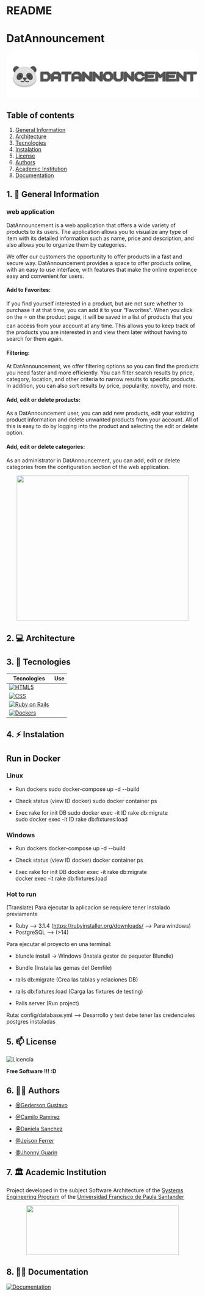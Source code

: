 # README

# DatAnnouncement

[![DatAnnouncement](https://raw.githubusercontent.com/JhonnyGCH/img/9b09e6adb1a6e47da9bd8c1891d44761b7770104/DatAnnouncement.png)]()

## Table of contents 
1. [General Information](#1--general-information)
2. [Architecture](#2--architecture)
3. [Tecnologies](#3--tecnologies)
4. [Instalation](#4-%EF%B8%8F-instalation)
5. [License](#5--license)
6. [Authors](#6-%EF%B8%8F-authors)
7. [Academic Institution](#7--academic-institution)
8. [Documentation](#8--documentation)

## 1. 🤔 General Information

### web application 

DatAnnouncement is a web application that offers a wide variety of products to its users. The application allows you to visualize any type of item with its detailed information such as name, price and description, and also allows you to organize them by categories.

We offer our customers the opportunity to offer products in a fast and secure way. DatAnnouncement provides a space to offer products online, with an easy to use interface, with features that make the online experience easy and convenient for users.

#### Add to Favorites:
If you find yourself interested in a product, but are not sure whether to purchase it at that time, you can add it to your "Favorites". When you click on the ⭐ on the product page, it will be saved in a list of products that you can access from your account at any time. This allows you to keep track of the products you are interested in and view them later without having to search for them again.

#### Filtering:
At DatAnnouncement, we offer filtering options so you can find the products you need faster and more efficiently. You can filter search results by price, category, location, and other criteria to narrow results to specific products. In addition, you can also sort results by price, popularity, novelty, and more.

#### Add, edit or delete products:
As a DatAnnouncement user, you can add new products, edit your existing product information and delete unwanted products from your account. All of this is easy to do by logging into the product and selecting the edit or delete option.

#### Add, edit or delete categories:
As an administrator in DatAnnouncement, you can add, edit or delete categories from the configuration section of the web application.

<div align="center">
   <img src="https://devloteq.com/wp-content/uploads/2020/07/tiendas-en-linea.png" width="450" height="380">
</div>


## 2. 💻 Architecture
  

## 3. 🔗 Tecnologies


| Tecnologies                                                                        | Use                                                                            |
|-------------------------------------------------------------------------------|----------------------------------------------------------------------------------------|
| [![HTML5](https://img.shields.io/badge/HTML5-orange)](https://azure.microsoft.com/es-es/products/devops)             |  |
| [![CSS](https://img.shields.io/badge/CSS-blue)](https://www.javascript.com/)                                     |  |
| [![Ruby on Rails](https://img.shields.io/badge/Ruby_On_Rails-red)](https://marketplace.visualstudio.com/vscode) |  |
| [![Dockers](https://img.shields.io/badge/Dockers-blue)](https://marketplace.visualstudio.com/vscode) | 

## 4. ⚡️ Instalation

## Run in Docker
### Linux

* Run dockers
sudo docker-compose up -d --build

* Check status (view ID docker)
sudo docker container ps

* Exec rake for init DB
sudo docker exec -it ID rake db:migrate                          
sudo docker exec -it ID rake db:fixtures:load

### Windows

* Run dockers
docker-compose up -d --build

* Check status (view ID docker)
docker container ps

* Exec rake for init DB
docker exec -it <ID> rake db:migrate                          
docker exec -it <ID> rake db:fixtures:load

### Hot to run

(Translate) Para ejecutar la aplicacion se requiere tener instalado previamente

* Ruby --> 3.1.4 (https://rubyinstaller.org/downloads/  --> Para windows)
* PostgreSQL --> (>14)

Para ejecutar el proyecto en una terminal:

* blundle install -> Windows (Instala gestor de paqueter Blundle)

* Bundle (Instala las gemas del Gemfile)

* rails db:migrate (Crea las tablas y relaciones DB)

* rails db:fixtures:load (Carga las fixtures de testing)

* Rails server (Run project)

Ruta: config/database.yml --> Desarrollo y test debe tener las credenciales postgres instaladas

## 5. 📫 License

![Licencia](https://img.shields.io/badge/Licencia-MTI-blue)

**Free Software !!! :D**

## 6. 👯‍♀️ Authors

- [@Gederson Gustavo](https://github.com/GedersonG)

- [@Camilo Ramirez](https://www.github.com/CamiloRamirezP)

- [@Daniela Sanchez](https://www.github.com/DanielaSanchezb)

- [@Jeison Ferrer](https://www.github.com/joferrer)

- [@Jhonny Guarin](https://www.github.com/JhonnyGCH)

  
## 7. 🏛 Academic Institution
Project developed in the subject Software Architecture of the [Systems Engineering Program] of the [Universidad Francisco de Paula Santander]

   [Systems Engineering Program]:<https://ingsistemas.cloud.ufps.edu.co/>
   [Universidad Francisco de Paula Santander]:<https://ww2.ufps.edu.co/>
 
 <div align="center">
   <img src="https://ingsistemas.cloud.ufps.edu.co/rsc/img/logo_vertical_ingsistemas_ht180.png" width="400" height="130">
</div>

  
## 8. 👩‍💻 Documentation

[![Documentation](https://img.shields.io/badge/Documentaci%C3%B3n-blueviolet)]()

  
  
  
  
  
